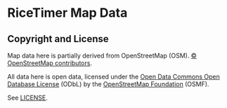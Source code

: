 # RiceTimer Map Data


## Copyright and License

Map data here is partially derived from OpenStreetMap (OSM). [© OpenStreetMap contributors](https://www.openstreetmap.org/copyright).

All data here is open data, licensed under the [Open Data Commons Open Database License](https://opendatacommons.org/licenses/odbl/) (ODbL) by the [OpenStreetMap Foundation](https://osmfoundation.org/) (OSMF).

See [LICENSE](./LICENSE).
